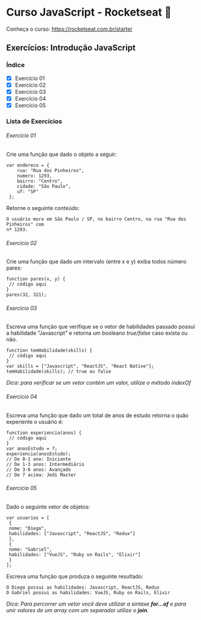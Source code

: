 # Curso JavaScript - Rocketseat :rocket:

Conheça o curso: https://rocketseat.com.br/starter

## Exercícios: Introdução JavaScript

### Índice
- [X] Exercício 01
- [X] Exercício 02
- [X] Exercício 03
- [x] Exercício 04
- [X] Exercício 05

### Lista de Exercícios
###### Exercício 01
Crie uma função que dado o objeto a seguir:

```
var endereco = {
    rua: "Rua dos Pinheiros",
    numero: 1293,
    bairro: "Centro",
    cidade: "São Paulo",
    uf: "SP"
 };
```
Retorne o seguinte conteúdo:
```
O usuário mora em São Paulo / SP, no bairro Centro, na rua "Rua dos Pinheiros" com
nº 1293.
```
###### Exercício 02
Crie uma função que dado um intervalo (entre x e y) exiba todos número pares:

```
function pares(x, y) {
 // código aqui
}
pares(32, 321);
```
###### Exercício 03
Escreva uma função que verifique se o vetor de habilidades passado possui a habilidade "Javascript"
e retorna um booleano *true/false* caso exista ou não.

```
function temHabilidade(skills) {
 // código aqui
}
var skills = ["Javascript", "ReactJS", "React Native"];
temHabilidade(skills); // true ou false
```
*Dica: para verificar se um vetor contém um valor, utilize o método indexOf*

###### Exercício 04
Escreva uma função que dado um total de anos de estudo retorna o quão experiente o usuário é:

```
function experiencia(anos) {
 // código aqui
}
var anosEstudo = 7;
experiencia(anosEstudo);
// De 0-1 ano: Iniciante
// De 1-3 anos: Intermediário
// De 3-6 anos: Avançado
// De 7 acima: Jedi Master
```
###### Exercício 05
Dado o seguinte vetor de objetos:

```
var usuarios = [
 {
 nome: "Diego",
 habilidades: ["Javascript", "ReactJS", "Redux"]
 },
 {
 nome: "Gabriel",
 habilidades: ["VueJS", "Ruby on Rails", "Elixir"]
 }
];
```
Escreva uma função que produza o seguinte resultado:

```
O Diego possui as habilidades: Javascript, ReactJS, Redux
O Gabriel possui as habilidades: VueJS, Ruby on Rails, Elixir
```
*Dica: Para percorrer um vetor você deve utilizar a sintaxe **for...of** e para unir valores de um array
com um separador utilize o **join**.*
